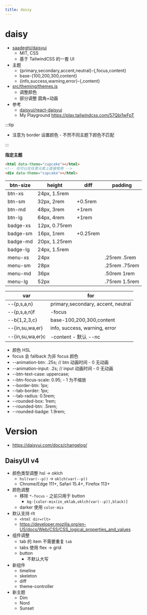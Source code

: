 ```yaml
---
title: daisy
---
```


# daisy

- [saadeghi/daisyui](https://github.com/saadeghi/daisyui)
  - MIT, CSS
  - 基于 TailwindCSS 的一套 UI
- 主题
  - {primary,secondary,accent,neutral}-{,focus,content}
  - base-{100,200,300,content}
  - {info,success,warning,error}-{,content}
- [src/theming/themes.js](https://github.com/saadeghi/daisyui/blob/master/src/theming/themes.js)
  - 调整颜色
  - 部分调整 圆角+动画
- 参考
  - [daisyui/react-daisyui](https://github.com/daisyui/react-daisyui)
  - My Playground https://play.tailwindcss.com/57Qbi1wFpT

:::tip

- 注意为 border 设置颜色 - 不然不同主题下颜色不匹配

:::

**指定主题**

```html
<html data-theme="cupcake"></html>
<!-- 也可以在任意元素上直接使用 -->
<div data-theme="cupcake"></html>
```

| btn-size | height        | diff     | padding       |
| -------- | ------------- | -------- | ------------- |
| btn-xs   | 24px, 1.5rem  |
| btn-sm   | 32px, 2rem    | +0.5rem  |
| btn-md   | 48px, 3rem    | +1rem    |
| btn-lg   | 64px, 4rem    | +1rem    |
| badge-xs | 12px, 0.75rem |
| badge-sm | 16px, 1rem    | +0.25rem |
| badge-md | 20px, 1.25rem |
| badge-lg | 24px, 1.5rem  |
| menu-xs  | 24px          |          | .25rem .5rem  |
| menu-sm  | 28px          |          | .25rem .75rem |
| menu-md  | 36px          |          | .50rem 1rem   |
| menu-lg  | 52px          |          | .75rem 1.5rem |

| var              | for                                |
| ---------------- | ---------------------------------- |
| --{p,s,a,n}      | primary,secondary, accent, neutral |
| --{p,s,a,n}f     | -focus                             |
| --b{1,2,3,c}     | base-100,200,300,content           |
| --{in,su,wa,er}  | info, success, warning, error      |
| --{in,su,wa,er}c | -content - 默认 --nc               |

- 颜色 HSL
- focus 会 fallback 为非 focus 颜色
- --animation-btn: .25s; // btn 动画时间 - 0 无动画
- --animation-input: .2s; // input 动画时间 - 0 无动画
- --btn-text-case: uppercase;
- --btn-focus-scale: 0.95; - 1 为不缩放
- --border-btn: 1px;
- --tab-border: 1px;
- --tab-radius: 0.5rem;
- --rounded-box: 1rem;
- --rounded-btn: .5rem;
- --rounded-badge: 1.9rem;

# Version

- https://daisyui.com/docs/changelog/

## DaisyUI v4

- 颜色类型调整 hsl -> oklch
  - `hsl(var(--p))` -> `oklch(var(--p))`
  - Chrome/Edge 111+, Safari 15.4+, Firefox 113+
- 颜色调整
  - 移除 `*-focus` - 之前只用于 button
    - `bg-[color-mix(in_oklab,oklch(var(--p)),black)]`
  - darker 使用 `color-mix`
- 默认支持 rlt
  - `<html dir=rlt>`
  - https://developer.mozilla.org/en-US/docs/Web/CSS/CSS_logical_properties_and_values
- 组件调整
  - tab 的 item 不需要重复 `tab`
  - tabs 使用 flex -> grid
  - button
    - 不默认大写
- 新组件
  - timeline
  - skeleton
  - diff
  - theme-controller
- 新主题
  - Dim
  - Nord
  - Sunset

